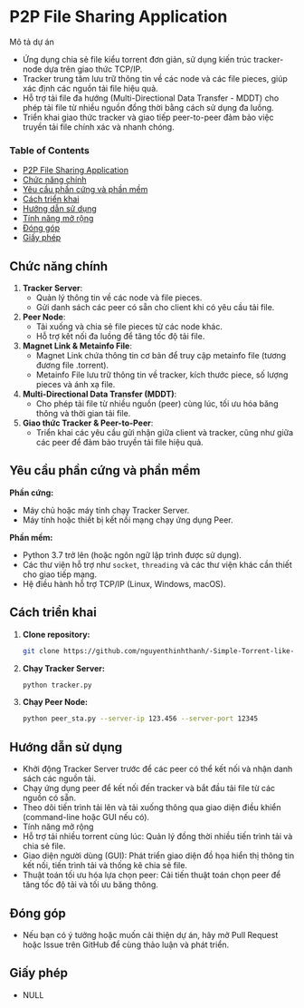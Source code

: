 # P2P File Sharing Application

Mô tả dự án  
- Ứng dụng chia sẻ file kiểu torrent đơn giản, sử dụng kiến trúc tracker-node dựa trên giao thức TCP/IP.  
- Tracker trung tâm lưu trữ thông tin về các node và các file pieces, giúp xác định các nguồn tải file hiệu quả.  
- Hỗ trợ tải file đa hướng (Multi-Directional Data Transfer - MDDT) cho phép tải file từ nhiều nguồn đồng thời bằng cách sử dụng đa luồng.  
- Triển khai giao thức tracker và giao tiếp peer-to-peer đảm bảo việc truyền tải file chính xác và nhanh chóng.

### Table of Contents
- [P2P File Sharing Application](#p2p-file-sharing-application)
- [Chức năng chính](#chức-năng-chính)
- [Yêu cầu phần cứng và phần mềm](#yêu-cầu-phần-cứng-và-phần-mềm)
- [Cách triển khai](#cách-triển-khai)
- [Hướng dẫn sử dụng](#hướng-dẫn-sử-dụng)
- [Tính năng mở rộng](#tính-năng-mở-rộng)
- [Đóng góp](#đóng-góp)
- [Giấy phép](#giấy-phép)

## Chức năng chính
1. **Tracker Server**:  
   - Quản lý thông tin về các node và file pieces.  
   - Gửi danh sách các peer có sẵn cho client khi có yêu cầu tải file.
2. **Peer Node**:  
   - Tải xuống và chia sẻ file pieces từ các node khác.  
   - Hỗ trợ kết nối đa luồng để tăng tốc độ tải file.
3. **Magnet Link & Metainfo File**:  
   - Magnet Link chứa thông tin cơ bản để truy cập metainfo file (tương đương file .torrent).  
   - Metainfo File lưu trữ thông tin về tracker, kích thước piece, số lượng pieces và ánh xạ file.
4. **Multi-Directional Data Transfer (MDDT)**:  
   - Cho phép tải file từ nhiều nguồn (peer) cùng lúc, tối ưu hóa băng thông và thời gian tải file.
5. **Giao thức Tracker & Peer-to-Peer**:  
   - Triển khai các yêu cầu gửi nhận giữa client và tracker, cũng như giữa các peer để đảm bảo truyền tải file hiệu quả.

## Yêu cầu phần cứng và phần mềm
**Phần cứng:**  
- Máy chủ hoặc máy tính chạy Tracker Server.  
- Máy tính hoặc thiết bị kết nối mạng chạy ứng dụng Peer.

**Phần mềm:**  
- Python 3.7 trở lên (hoặc ngôn ngữ lập trình được sử dụng).  
- Các thư viện hỗ trợ như `socket`, `threading` và các thư viện khác cần thiết cho giao tiếp mạng.  
- Hệ điều hành hỗ trợ TCP/IP (Linux, Windows, macOS).

## Cách triển khai
1. **Clone repository:**
   ```bash
   git clone https://github.com/nguyenthinhthanh/-Simple-Torrent-like-Application
   ```
2. **Chạy Tracker Server:**
   ```bash
   python tracker.py
   ```
3. **Chạy Peer Node:**
   ```bash
   python peer_sta.py --server-ip 123.456 --server-port 12345
   ```
## Hướng dẫn sử dụng
- Khởi động Tracker Server trước để các peer có thể kết nối và nhận danh sách các nguồn tải.
- Chạy ứng dụng peer để kết nối đến tracker và bắt đầu tải file từ các nguồn có sẵn.
- Theo dõi tiến trình tải lên và tải xuống thông qua giao diện điều khiển (command-line hoặc GUI nếu có).
- Tính năng mở rộng
- Hỗ trợ tải nhiều torrent cùng lúc: Quản lý đồng thời nhiều tiến trình tải và chia sẻ file.
- Giao diện người dùng (GUI): Phát triển giao diện đồ họa hiển thị thông tin kết nối, tiến trình tải và thống kê chia sẻ file.
- Thuật toán tối ưu hóa lựa chọn peer: Cải tiến thuật toán chọn peer để tăng tốc độ tải và tối ưu băng thông.
## Đóng góp
- Nếu bạn có ý tưởng hoặc muốn cải thiện dự án, hãy mở Pull Request hoặc Issue trên GitHub để cùng thảo luận và phát triển.
## Giấy phép
- NULL
   
